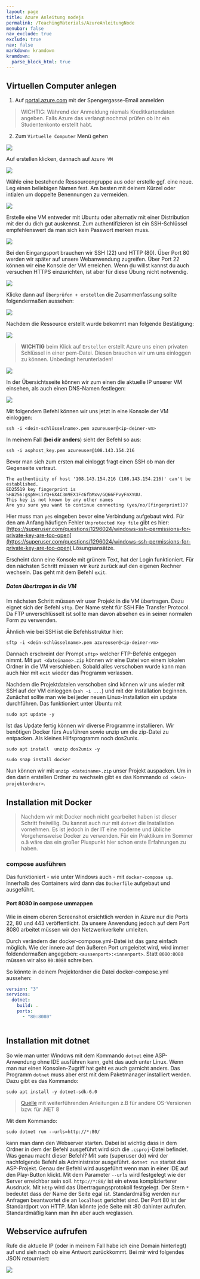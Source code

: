 ```yaml
---
layout: page
title: Azure Anleitung nodejs
permalink: /TeachingMaterials/AzureAnleitungNode
menubar: false
nav_exclude: true
exclude: true
nav: false
markdown: kramdown
kramdown:
  parse_block_html: true
---
```


## Virtuellen Computer anlegen

1. Auf [portal.azure.com](https://portal.azure.com) mit der Spengergasse-Email anmelden

> WICHTIG: Während der Anmeldung niemals Kreditkartendaten angeben. Falls Azure das verlangt nochmal prüfen ob ihr ein Studentenkonto erstellt habt. 

2. Zum `Virtuelle Computer` Menü gehen

![](2022-03-21-09-25-37.png)

Auf erstellen klicken, dannach auf `Azure VM`

![](2022-03-21-09-26-34.png)

Wähle eine bestehende Ressourcengruppe aus oder erstelle ggf. eine neue. Leg einen beliebigen Namen fest. Am besten mit deinem Kürzel oder intialen um doppelte Benennungen zu vermeiden. 

![](2024-04-16-07-28-50.png)

Erstelle eine VM entweder mit Ubuntu oder alternativ mit einer Distribution mit der du dich gut auskennst. Zum authentifizieren ist ein SSH-Schlüssel empfehlenswert da man sich kein Passwort merken muss.

![](2024-04-16-07-29-42.png)

Bei den Eingangsport brauchen wir SSH (22) und HTTP (80). Über Port 80 werden wir später auf unsere Webanwendung zugreifen. Über Port 22 können wir eine Konsole der VM erreichen. Wenn du willst kannst du auch versuchen HTTPS einzurichten, ist aber für diese Übung nicht notwendig. 

![](2024-04-16-07-30-11.png)

Klicke dann auf `Überprüfen + erstellen` die Zusammenfassung sollte folgendermaßen aussehen: 

![](2024-04-16-07-32-05.png)

Nachdem die Ressource erstellt wurde bekommt man folgende Bestätigung:

![](2024-04-16-07-33-45.png)

> **WICHTIG** beim Klick auf `Erstellen` erstellt Azure uns einen privaten Schlüssel in einer pem-Datei. Diesen brauchen wir um uns einloggen zu können. Unbedingt herunterladen!

![](2022-03-21-09-33-10.png)

In der Übersichtsseite können wir zum einen die aktuelle IP unserer VM einsehen, als auch einen DNS-Namen festlegen:

![](2024-04-16-07-35-02.png)

Mit folgendem Befehl können wir uns jetzt in eine Konsole der VM einloggen:

`ssh -i <dein-schlüsselname>.pem azureuser@<ip-deiner-vm>`

In meinem Fall (**bei dir anders**) sieht der Befehl so aus:

`ssh -i asphost_key.pem azureuser@108.143.154.216`

Bevor man sich zum ersten mal einloggt fragt einen SSH ob man 
der Gegenseite vertraut. 

```console
The authenticity of host '108.143.154.216 (108.143.154.216)' can't be established.
ED25519 key fingerprint is SHA256:gspN+LirQ+6X4C3m9EX1Fc6fbMxv/GQ66FPvyFnXYUU.
This key is not known by any other names
Are you sure you want to continue connecting (yes/no/[fingerprint])?
```

Hier muss man `yes` eingeben bevor eine Verbindung aufgebaut wird. Für den am Anfang häufigen Fehler `Unprotected Key file` gibt es hier: [https://superuser.com/questions/1296024/windows-ssh-permissions-for-private-key-are-too-open](https://superuser.com/questions/1296024/windows-ssh-permissions-for-private-key-are-too-open) Lösungsansätze.


Erscheint dann eine Konsole mit grünem Text, hat der Login funktioniert. Für den nächsten Schritt müssen wir kurz zurück auf den eigenen Rechner wechseln. Das geht mit dem Befehl `exit`.

##### Daten übertragen in die VM

Im nächsten Schritt müssen wir user Projekt in die VM übertragen. Dazu eignet sich der Befehl `sftp`. Der Name steht für SSH File Transfer Protocol. Da FTP unverschlüsselt ist sollte man davon absehen es in seiner normalen Form zu verwenden. 

Ähnlich wie bei SSH ist die Befehlsstruktur hier:

`sftp -i <dein-schlüsselname>.pem azureuser@<ip-deiner-vm>`

Dannach erschreint der Prompt `sftp>` welcher FTP-Befehle entgegen nimmt. Mit `put <dateiname>.zip` können wir eine Datei von einem lokalen Ordner in die VM verschieben. Sobald alles verschoben wurde kann man auch hier mit `exit` wieder das Programm verlassen.

Nachdem die Projektdateien verschoben sind können wir uns wieder mit SSH auf der VM einloggen (`ssh -i ...`) und mit der Installation beginnen. Zunächst sollte man wie bei jeder neuen Linux-Installation ein update durchführen. Das funktioniert unter Ubuntu mit

`sudo apt update -y`

Ist das Update fertig können wir diverse Programme installieren. Wir benötigen Docker fürs Ausführen sowie unzip um die zip-Datei zu entpacken. Als kleines Hilfsprogramm noch dos2unix.

`sudo apt install  unzip dos2unix -y`

`sudo snap install docker`

Nun können wir mit `unzip <dateiname>.zip` unser Projekt auspacken. Um in den darin erstellen Ordner zu wechseln gibt es das Kommando `cd <dein-projektordner>`.

## Installation mit Docker
> Nachdem wir mit Docker noch nicht gearbeitet haben ist dieser Schritt freiwillig. Du kannst auch nur mit `dotnet` die Installation vornehmen. Es ist jedoch in der IT eine moderne und übliche Vorgehensweise Docker zu verwenden. Für ein Praktikum im Sommer o.ä wäre das ein großer Pluspunkt hier schon erste Erfahrungen zu haben.  

### compose ausführen
Das funktioniert - wie unter Windows auch - mit `docker-compose up`. Innerhalb des Containers wird dann das `Dockerfile` aufgebaut und ausgeführt. 

#### Port 8080 in compose ummappen

Wie in einem oberen Screenshot ersichtlich werden in Azure nur die Ports 22, 80 und 443 veröffentlicht. Da unsere Anwendung jedoch auf dem Port 8080 arbeitet müssen wir den Netzwerkverkehr umleiten.

Durch verändern der docker-compose.yml-Datei ist das ganz einfach möglich. Wie der innere auf den äußeren Port umgeleitet wird, wird immer foldendermaßen angegeben: `<aussenport>:<innenport>`. Statt `8080:8080` müssen wir also `80:8080` schreiben.

So könnte in deinem Projektordner die Datei docker-compose.yml aussehen: 

```yml
version: "3"
services: 
  dotnet:
    build: .
    ports:
      - "80:8080"
      
```

## Installation mit dotnet

So wie man unter Windows mit dem Kommando `dotnet` eine ASP-Anwendung ohne IDE ausführen kann, geht das auch unter Linux. Wenn man nur einen Konsolen-Zugriff hat geht es auch garnicht anders. Das Programm `dotnet` muss aber erst mit dem Paketmanager installiert werden. Dazu gibt es das Kommando:

```console
sudo apt install -y dotnet-sdk-6.0
```

> [Quelle](https://learn.microsoft.com/de-de/dotnet/core/install/linux-ubuntu-install?pivots=os-linux-ubuntu-2404&tabs=dotnet6) mit weiterführenden Anleitungen z.B für andere OS-Versionen bzw. für .NET 8

Mit dem Kommando:

```console
sudo dotnet run --urls=http://*:80/
```

kann man dann den Webserver starten. Dabei ist wichtig dass in dem Ordner in dem der Befehl ausgeführt wird sich die `.csproj`-Datei befindet. Was genau macht dieser Befehl? Mit `sudo` (superuser do) wird der nachfolgende Befehl als Administrator ausgeführt. `dotnet run` startet das ASP-Projekt. Genau der Befehl wird ausgeführt wenn man in einer IDE auf den Play-Button klickt. Mit dem Parameter `--urls` wird festgelegt wie der Server erreichbar sein soll. `http://*:80/` ist ein etwas komplizierterer Ausdruck. Mit `http` wird das Übertragungsprotokoll festgelegt. Der Stern `*` bedeutet dass der Name der Seite egal ist. Standardmäßig werden nur Anfragen beantwortet die an `localhost` gerichtet sind. Der Port 80 ist der Standardport von HTTP. Man könnte jede Seite mit :80 dahinter aufrufen. Standardmäßig kann man ihn aber auch weglassen. 



## Webservice aufrufen

Rufe die aktuelle IP (oder in meinem Fall habe ich eine Domain hinterlegt) auf und sieh nach ob eine Antwort zurückkommt. Bei mir wird folgendes JSON retourniert:

![](2024-04-15-20-59-22.png)